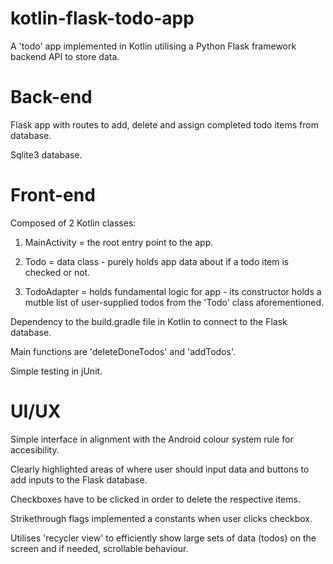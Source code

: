 # kotlin-flask-todo-app
A 'todo' app implemented in Kotlin utilising a Python Flask framework backend API to store data.

# Back-end
Flask app with routes to add, delete and assign completed todo items from database.

Sqlite3 database.

# Front-end
Composed of 2 Kotlin classes: 

1) MainActivity = the root entry point to the app.

2) Todo = data class - purely holds app data about if a todo item is checked or not.

3) TodoAdapter = holds fundamental logic for app - its constructor holds a mutble list of user-supplied todos from the 'Todo' class aforementioned.

Dependency to the build.gradle file in Kotlin to connect to the Flask database.

Main functions are 'deleteDoneTodos' and 'addTodos'.

Simple testing in jUnit.

# UI/UX
Simple interface in alignment with the Android colour system rule for accesibility.

Clearly highlighted areas of where user should input data and buttons to add inputs to the Flask database.

Checkboxes have to be clicked in order to delete the respective items.

Strikethrough flags implemented a constants when user clicks checkbox.

Utilises 'recycler view' to efficiently show large sets of data (todos) on the screen and if needed, scrollable behaviour.



